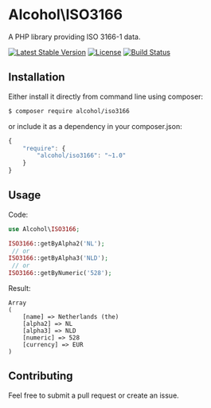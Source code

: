 # Alcohol\ISO3166

A PHP library providing ISO 3166-1 data.

[![Latest Stable Version](https://poser.pugx.org/alcohol/iso3166/v/stable.png)](https://packagist.org/packages/alcohol/iso3166)
[![License](https://poser.pugx.org/alcohol/iso3166/license.png)](https://packagist.org/packages/alcohol/iso3166)
[![Build Status](https://travis-ci.org/alcohol/iso3166.png?branch=master)](https://travis-ci.org/alcohol/iso3166)

## Installation

Either install it directly from command line using composer:

``` sh
$ composer require alcohol/iso3166
```

or include it as a dependency in your composer.json:

``` javascript
{
    "require": {
        "alcohol/iso3166": "~1.0"
    }
}
```

## Usage

Code:

``` php
use Alcohol\ISO3166;

ISO3166::getByAlpha2('NL');
 // or
ISO3166::getByAlpha3('NLD');
 // or
ISO3166::getByNumeric('528');
```

Result:

```
Array
(
    [name] => Netherlands (the)
    [alpha2] => NL
    [alpha3] => NLD
    [numeric] => 528
    [currency] => EUR
)
```

## Contributing

Feel free to submit a pull request or create an issue.
